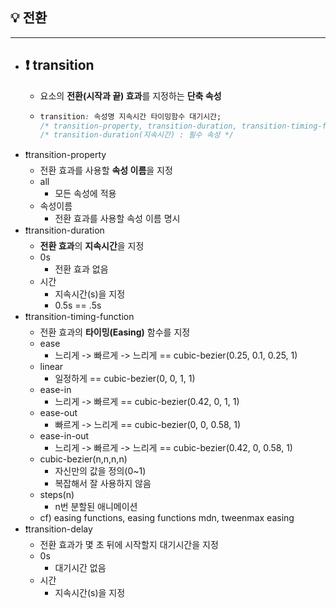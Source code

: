 ## 💡 전환
---
- ## ❗ transition
  - 요소의 **전환(시작과 끝) 효과**를 지정하는 **단축 속성**
  - ```CSS
    transition: 속성명 지속시간 타이밍함수 대기시간;
    /* transition-property, transition-duration, transition-timing-function, transition-delay */
    /* transition-duration(지속시간) : 필수 속성 */
    ```
- ❗transition-property
  - 전환 효과를 사용할 **속성 이름**을 지정
  - all
    - 모든 속성에 적용
  - 속성이름
    - 전환 효과를 사용할 속성 이름 명시
- ❗transition-duration
  - **전환 효과**의 **지속시간**을 지정
  - 0s
    - 전환 효과 없음
  - 시간
    - 지속시간(s)을 지정
    - 0.5s == .5s
- ❗transition-timing-function
  - 전환 효과의 **타이밍(Easing)** 함수를 지정
  - ease
    - 느리게 -> 빠르게 -> 느리게 == cubic-bezier(0.25, 0.1, 0.25, 1)
  - linear
    - 일정하게 == cubic-bezier(0, 0, 1, 1)
  - ease-in
    - 느리게 -> 빠르게 == cubic-bezier(0.42, 0, 1, 1)
  - ease-out
    - 빠르게 -> 느리게 == cubic-bezier(0, 0, 0.58, 1)
  - ease-in-out
    - 느리게 -> 빠르게 -> 느리게 == cubic-bezier(0.42, 0, 0.58, 1)
  - cubic-bezier(n,n,n,n)
    - 자신만의 값을 정의(0~1)
    - 복잡해서 잘 사용하지 않음
  - steps(n)
    - n번 분할된 애니메이션
  - cf) easing functions, easing functions mdn, tweenmax easing
- ❗transition-delay
  - 전환 효과가 몇 초 뒤에 시작할지 대기시간을 지정
  - 0s
    - 대기시간 없음
  - 시간
    - 지속시간(s)을 지정
